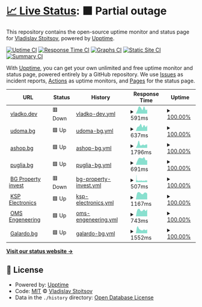 # [📈 Live Status](https://vlados.github.io/status): <!--live status--> **🟧 Partial outage**

This repository contains the open-source uptime monitor and status page for [Vladislav Stoitsov](https://www.vladko.dev/), powered by [Upptime](https://github.com/upptime/upptime).

[![Uptime CI](https://github.com/vlados/status/workflows/Uptime%20CI/badge.svg)](https://github.com/vlados/status/actions?query=workflow%3A%22Uptime+CI%22)
[![Response Time CI](https://github.com/vlados/status/workflows/Response%20Time%20CI/badge.svg)](https://github.com/vlados/status/actions?query=workflow%3A%22Response+Time+CI%22)
[![Graphs CI](https://github.com/vlados/status/workflows/Graphs%20CI/badge.svg)](https://github.com/vlados/status/actions?query=workflow%3A%22Graphs+CI%22)
[![Static Site CI](https://github.com/vlados/status/workflows/Static%20Site%20CI/badge.svg)](https://github.com/vlados/status/actions?query=workflow%3A%22Static+Site+CI%22)
[![Summary CI](https://github.com/vlados/status/workflows/Summary%20CI/badge.svg)](https://github.com/vlados/status/actions?query=workflow%3A%22Summary+CI%22)

With [Upptime](https://upptime.js.org), you can get your own unlimited and free uptime monitor and status page, powered entirely by a GitHub repository. We use [Issues](https://github.com/vlados/status/issues) as incident reports, [Actions](https://github.com/vlados/status/actions) as uptime monitors, and [Pages](https://vlados.github.io/status) for the status page.

<!--start: status pages-->
<!-- This summary is generated by Upptime (https://github.com/upptime/upptime) -->
<!-- Do not edit this manually, your changes will be overwritten -->
<!-- prettier-ignore -->
| URL | Status | History | Response Time | Uptime |
| --- | ------ | ------- | ------------- | ------ |
| <img alt="" src="https://icons.duckduckgo.com/ip3/www.vladko.dev.ico" height="13"> [vladko.dev](https://www.vladko.dev) | 🟥 Down | [vladko-dev.yml](https://github.com/vlados/status/commits/HEAD/history/vladko-dev.yml) | <details><summary><img alt="Response time graph" src="./graphs/vladko-dev/response-time-week.png" height="20"> 591ms</summary><br><a href="https://status.vladko.dev/history/vladko-dev"><img alt="Response time 381" src="https://img.shields.io/endpoint?url=https%3A%2F%2Fraw.githubusercontent.com%2Fvlados%2Fstatus%2FHEAD%2Fapi%2Fvladko-dev%2Fresponse-time.json"></a><br><a href="https://status.vladko.dev/history/vladko-dev"><img alt="24-hour response time 490" src="https://img.shields.io/endpoint?url=https%3A%2F%2Fraw.githubusercontent.com%2Fvlados%2Fstatus%2FHEAD%2Fapi%2Fvladko-dev%2Fresponse-time-day.json"></a><br><a href="https://status.vladko.dev/history/vladko-dev"><img alt="7-day response time 591" src="https://img.shields.io/endpoint?url=https%3A%2F%2Fraw.githubusercontent.com%2Fvlados%2Fstatus%2FHEAD%2Fapi%2Fvladko-dev%2Fresponse-time-week.json"></a><br><a href="https://status.vladko.dev/history/vladko-dev"><img alt="30-day response time 507" src="https://img.shields.io/endpoint?url=https%3A%2F%2Fraw.githubusercontent.com%2Fvlados%2Fstatus%2FHEAD%2Fapi%2Fvladko-dev%2Fresponse-time-month.json"></a><br><a href="https://status.vladko.dev/history/vladko-dev"><img alt="1-year response time 401" src="https://img.shields.io/endpoint?url=https%3A%2F%2Fraw.githubusercontent.com%2Fvlados%2Fstatus%2FHEAD%2Fapi%2Fvladko-dev%2Fresponse-time-year.json"></a></details> | <details><summary><a href="https://status.vladko.dev/history/vladko-dev">100.00%</a></summary><a href="https://status.vladko.dev/history/vladko-dev"><img alt="All-time uptime 100.00%" src="https://img.shields.io/endpoint?url=https%3A%2F%2Fraw.githubusercontent.com%2Fvlados%2Fstatus%2FHEAD%2Fapi%2Fvladko-dev%2Fuptime.json"></a><br><a href="https://status.vladko.dev/history/vladko-dev"><img alt="24-hour uptime 100.00%" src="https://img.shields.io/endpoint?url=https%3A%2F%2Fraw.githubusercontent.com%2Fvlados%2Fstatus%2FHEAD%2Fapi%2Fvladko-dev%2Fuptime-day.json"></a><br><a href="https://status.vladko.dev/history/vladko-dev"><img alt="7-day uptime 100.00%" src="https://img.shields.io/endpoint?url=https%3A%2F%2Fraw.githubusercontent.com%2Fvlados%2Fstatus%2FHEAD%2Fapi%2Fvladko-dev%2Fuptime-week.json"></a><br><a href="https://status.vladko.dev/history/vladko-dev"><img alt="30-day uptime 100.00%" src="https://img.shields.io/endpoint?url=https%3A%2F%2Fraw.githubusercontent.com%2Fvlados%2Fstatus%2FHEAD%2Fapi%2Fvladko-dev%2Fuptime-month.json"></a><br><a href="https://status.vladko.dev/history/vladko-dev"><img alt="1-year uptime 100.00%" src="https://img.shields.io/endpoint?url=https%3A%2F%2Fraw.githubusercontent.com%2Fvlados%2Fstatus%2FHEAD%2Fapi%2Fvladko-dev%2Fuptime-year.json"></a></details>
| <img alt="" src="https://icons.duckduckgo.com/ip3/www.udoma.bg.ico" height="13"> [udoma.bg](https://www.udoma.bg) | 🟩 Up | [udoma-bg.yml](https://github.com/vlados/status/commits/HEAD/history/udoma-bg.yml) | <details><summary><img alt="Response time graph" src="./graphs/udoma-bg/response-time-week.png" height="20"> 637ms</summary><br><a href="https://status.vladko.dev/history/udoma-bg"><img alt="Response time 551" src="https://img.shields.io/endpoint?url=https%3A%2F%2Fraw.githubusercontent.com%2Fvlados%2Fstatus%2FHEAD%2Fapi%2Fudoma-bg%2Fresponse-time.json"></a><br><a href="https://status.vladko.dev/history/udoma-bg"><img alt="24-hour response time 718" src="https://img.shields.io/endpoint?url=https%3A%2F%2Fraw.githubusercontent.com%2Fvlados%2Fstatus%2FHEAD%2Fapi%2Fudoma-bg%2Fresponse-time-day.json"></a><br><a href="https://status.vladko.dev/history/udoma-bg"><img alt="7-day response time 637" src="https://img.shields.io/endpoint?url=https%3A%2F%2Fraw.githubusercontent.com%2Fvlados%2Fstatus%2FHEAD%2Fapi%2Fudoma-bg%2Fresponse-time-week.json"></a><br><a href="https://status.vladko.dev/history/udoma-bg"><img alt="30-day response time 685" src="https://img.shields.io/endpoint?url=https%3A%2F%2Fraw.githubusercontent.com%2Fvlados%2Fstatus%2FHEAD%2Fapi%2Fudoma-bg%2Fresponse-time-month.json"></a><br><a href="https://status.vladko.dev/history/udoma-bg"><img alt="1-year response time 577" src="https://img.shields.io/endpoint?url=https%3A%2F%2Fraw.githubusercontent.com%2Fvlados%2Fstatus%2FHEAD%2Fapi%2Fudoma-bg%2Fresponse-time-year.json"></a></details> | <details><summary><a href="https://status.vladko.dev/history/udoma-bg">100.00%</a></summary><a href="https://status.vladko.dev/history/udoma-bg"><img alt="All-time uptime 100.00%" src="https://img.shields.io/endpoint?url=https%3A%2F%2Fraw.githubusercontent.com%2Fvlados%2Fstatus%2FHEAD%2Fapi%2Fudoma-bg%2Fuptime.json"></a><br><a href="https://status.vladko.dev/history/udoma-bg"><img alt="24-hour uptime 100.00%" src="https://img.shields.io/endpoint?url=https%3A%2F%2Fraw.githubusercontent.com%2Fvlados%2Fstatus%2FHEAD%2Fapi%2Fudoma-bg%2Fuptime-day.json"></a><br><a href="https://status.vladko.dev/history/udoma-bg"><img alt="7-day uptime 100.00%" src="https://img.shields.io/endpoint?url=https%3A%2F%2Fraw.githubusercontent.com%2Fvlados%2Fstatus%2FHEAD%2Fapi%2Fudoma-bg%2Fuptime-week.json"></a><br><a href="https://status.vladko.dev/history/udoma-bg"><img alt="30-day uptime 100.00%" src="https://img.shields.io/endpoint?url=https%3A%2F%2Fraw.githubusercontent.com%2Fvlados%2Fstatus%2FHEAD%2Fapi%2Fudoma-bg%2Fuptime-month.json"></a><br><a href="https://status.vladko.dev/history/udoma-bg"><img alt="1-year uptime 100.00%" src="https://img.shields.io/endpoint?url=https%3A%2F%2Fraw.githubusercontent.com%2Fvlados%2Fstatus%2FHEAD%2Fapi%2Fudoma-bg%2Fuptime-year.json"></a></details>
| <img alt="" src="https://icons.duckduckgo.com/ip3/ashop.bg.ico" height="13"> [ashop.bg](http://ashop.bg) | 🟩 Up | [ashop-bg.yml](https://github.com/vlados/status/commits/HEAD/history/ashop-bg.yml) | <details><summary><img alt="Response time graph" src="./graphs/ashop-bg/response-time-week.png" height="20"> 1796ms</summary><br><a href="https://status.vladko.dev/history/ashop-bg"><img alt="Response time 1892" src="https://img.shields.io/endpoint?url=https%3A%2F%2Fraw.githubusercontent.com%2Fvlados%2Fstatus%2FHEAD%2Fapi%2Fashop-bg%2Fresponse-time.json"></a><br><a href="https://status.vladko.dev/history/ashop-bg"><img alt="24-hour response time 1753" src="https://img.shields.io/endpoint?url=https%3A%2F%2Fraw.githubusercontent.com%2Fvlados%2Fstatus%2FHEAD%2Fapi%2Fashop-bg%2Fresponse-time-day.json"></a><br><a href="https://status.vladko.dev/history/ashop-bg"><img alt="7-day response time 1796" src="https://img.shields.io/endpoint?url=https%3A%2F%2Fraw.githubusercontent.com%2Fvlados%2Fstatus%2FHEAD%2Fapi%2Fashop-bg%2Fresponse-time-week.json"></a><br><a href="https://status.vladko.dev/history/ashop-bg"><img alt="30-day response time 1664" src="https://img.shields.io/endpoint?url=https%3A%2F%2Fraw.githubusercontent.com%2Fvlados%2Fstatus%2FHEAD%2Fapi%2Fashop-bg%2Fresponse-time-month.json"></a><br><a href="https://status.vladko.dev/history/ashop-bg"><img alt="1-year response time 1811" src="https://img.shields.io/endpoint?url=https%3A%2F%2Fraw.githubusercontent.com%2Fvlados%2Fstatus%2FHEAD%2Fapi%2Fashop-bg%2Fresponse-time-year.json"></a></details> | <details><summary><a href="https://status.vladko.dev/history/ashop-bg">100.00%</a></summary><a href="https://status.vladko.dev/history/ashop-bg"><img alt="All-time uptime 100.00%" src="https://img.shields.io/endpoint?url=https%3A%2F%2Fraw.githubusercontent.com%2Fvlados%2Fstatus%2FHEAD%2Fapi%2Fashop-bg%2Fuptime.json"></a><br><a href="https://status.vladko.dev/history/ashop-bg"><img alt="24-hour uptime 100.00%" src="https://img.shields.io/endpoint?url=https%3A%2F%2Fraw.githubusercontent.com%2Fvlados%2Fstatus%2FHEAD%2Fapi%2Fashop-bg%2Fuptime-day.json"></a><br><a href="https://status.vladko.dev/history/ashop-bg"><img alt="7-day uptime 100.00%" src="https://img.shields.io/endpoint?url=https%3A%2F%2Fraw.githubusercontent.com%2Fvlados%2Fstatus%2FHEAD%2Fapi%2Fashop-bg%2Fuptime-week.json"></a><br><a href="https://status.vladko.dev/history/ashop-bg"><img alt="30-day uptime 100.00%" src="https://img.shields.io/endpoint?url=https%3A%2F%2Fraw.githubusercontent.com%2Fvlados%2Fstatus%2FHEAD%2Fapi%2Fashop-bg%2Fuptime-month.json"></a><br><a href="https://status.vladko.dev/history/ashop-bg"><img alt="1-year uptime 100.00%" src="https://img.shields.io/endpoint?url=https%3A%2F%2Fraw.githubusercontent.com%2Fvlados%2Fstatus%2FHEAD%2Fapi%2Fashop-bg%2Fuptime-year.json"></a></details>
| <img alt="" src="https://icons.duckduckgo.com/ip3/www.puglia.bg.ico" height="13"> [puglia.bg](https://www.puglia.bg/) | 🟩 Up | [puglia-bg.yml](https://github.com/vlados/status/commits/HEAD/history/puglia-bg.yml) | <details><summary><img alt="Response time graph" src="./graphs/puglia-bg/response-time-week.png" height="20"> 691ms</summary><br><a href="https://status.vladko.dev/history/puglia-bg"><img alt="Response time 804" src="https://img.shields.io/endpoint?url=https%3A%2F%2Fraw.githubusercontent.com%2Fvlados%2Fstatus%2FHEAD%2Fapi%2Fpuglia-bg%2Fresponse-time.json"></a><br><a href="https://status.vladko.dev/history/puglia-bg"><img alt="24-hour response time 543" src="https://img.shields.io/endpoint?url=https%3A%2F%2Fraw.githubusercontent.com%2Fvlados%2Fstatus%2FHEAD%2Fapi%2Fpuglia-bg%2Fresponse-time-day.json"></a><br><a href="https://status.vladko.dev/history/puglia-bg"><img alt="7-day response time 691" src="https://img.shields.io/endpoint?url=https%3A%2F%2Fraw.githubusercontent.com%2Fvlados%2Fstatus%2FHEAD%2Fapi%2Fpuglia-bg%2Fresponse-time-week.json"></a><br><a href="https://status.vladko.dev/history/puglia-bg"><img alt="30-day response time 566" src="https://img.shields.io/endpoint?url=https%3A%2F%2Fraw.githubusercontent.com%2Fvlados%2Fstatus%2FHEAD%2Fapi%2Fpuglia-bg%2Fresponse-time-month.json"></a><br><a href="https://status.vladko.dev/history/puglia-bg"><img alt="1-year response time 725" src="https://img.shields.io/endpoint?url=https%3A%2F%2Fraw.githubusercontent.com%2Fvlados%2Fstatus%2FHEAD%2Fapi%2Fpuglia-bg%2Fresponse-time-year.json"></a></details> | <details><summary><a href="https://status.vladko.dev/history/puglia-bg">100.00%</a></summary><a href="https://status.vladko.dev/history/puglia-bg"><img alt="All-time uptime 100.00%" src="https://img.shields.io/endpoint?url=https%3A%2F%2Fraw.githubusercontent.com%2Fvlados%2Fstatus%2FHEAD%2Fapi%2Fpuglia-bg%2Fuptime.json"></a><br><a href="https://status.vladko.dev/history/puglia-bg"><img alt="24-hour uptime 100.00%" src="https://img.shields.io/endpoint?url=https%3A%2F%2Fraw.githubusercontent.com%2Fvlados%2Fstatus%2FHEAD%2Fapi%2Fpuglia-bg%2Fuptime-day.json"></a><br><a href="https://status.vladko.dev/history/puglia-bg"><img alt="7-day uptime 100.00%" src="https://img.shields.io/endpoint?url=https%3A%2F%2Fraw.githubusercontent.com%2Fvlados%2Fstatus%2FHEAD%2Fapi%2Fpuglia-bg%2Fuptime-week.json"></a><br><a href="https://status.vladko.dev/history/puglia-bg"><img alt="30-day uptime 100.00%" src="https://img.shields.io/endpoint?url=https%3A%2F%2Fraw.githubusercontent.com%2Fvlados%2Fstatus%2FHEAD%2Fapi%2Fpuglia-bg%2Fuptime-month.json"></a><br><a href="https://status.vladko.dev/history/puglia-bg"><img alt="1-year uptime 100.00%" src="https://img.shields.io/endpoint?url=https%3A%2F%2Fraw.githubusercontent.com%2Fvlados%2Fstatus%2FHEAD%2Fapi%2Fpuglia-bg%2Fuptime-year.json"></a></details>
| <img alt="" src="https://icons.duckduckgo.com/ip3/bgpropertyinvest.com.ico" height="13"> [BG Property invest](https://bgpropertyinvest.com/) | 🟥 Down | [bg-property-invest.yml](https://github.com/vlados/status/commits/HEAD/history/bg-property-invest.yml) | <details><summary><img alt="Response time graph" src="./graphs/bg-property-invest/response-time-week.png" height="20"> 507ms</summary><br><a href="https://status.vladko.dev/history/bg-property-invest"><img alt="Response time 546" src="https://img.shields.io/endpoint?url=https%3A%2F%2Fraw.githubusercontent.com%2Fvlados%2Fstatus%2FHEAD%2Fapi%2Fbg-property-invest%2Fresponse-time.json"></a><br><a href="https://status.vladko.dev/history/bg-property-invest"><img alt="24-hour response time 490" src="https://img.shields.io/endpoint?url=https%3A%2F%2Fraw.githubusercontent.com%2Fvlados%2Fstatus%2FHEAD%2Fapi%2Fbg-property-invest%2Fresponse-time-day.json"></a><br><a href="https://status.vladko.dev/history/bg-property-invest"><img alt="7-day response time 507" src="https://img.shields.io/endpoint?url=https%3A%2F%2Fraw.githubusercontent.com%2Fvlados%2Fstatus%2FHEAD%2Fapi%2Fbg-property-invest%2Fresponse-time-week.json"></a><br><a href="https://status.vladko.dev/history/bg-property-invest"><img alt="30-day response time 547" src="https://img.shields.io/endpoint?url=https%3A%2F%2Fraw.githubusercontent.com%2Fvlados%2Fstatus%2FHEAD%2Fapi%2Fbg-property-invest%2Fresponse-time-month.json"></a><br><a href="https://status.vladko.dev/history/bg-property-invest"><img alt="1-year response time 551" src="https://img.shields.io/endpoint?url=https%3A%2F%2Fraw.githubusercontent.com%2Fvlados%2Fstatus%2FHEAD%2Fapi%2Fbg-property-invest%2Fresponse-time-year.json"></a></details> | <details><summary><a href="https://status.vladko.dev/history/bg-property-invest">100.00%</a></summary><a href="https://status.vladko.dev/history/bg-property-invest"><img alt="All-time uptime 100.00%" src="https://img.shields.io/endpoint?url=https%3A%2F%2Fraw.githubusercontent.com%2Fvlados%2Fstatus%2FHEAD%2Fapi%2Fbg-property-invest%2Fuptime.json"></a><br><a href="https://status.vladko.dev/history/bg-property-invest"><img alt="24-hour uptime 100.00%" src="https://img.shields.io/endpoint?url=https%3A%2F%2Fraw.githubusercontent.com%2Fvlados%2Fstatus%2FHEAD%2Fapi%2Fbg-property-invest%2Fuptime-day.json"></a><br><a href="https://status.vladko.dev/history/bg-property-invest"><img alt="7-day uptime 100.00%" src="https://img.shields.io/endpoint?url=https%3A%2F%2Fraw.githubusercontent.com%2Fvlados%2Fstatus%2FHEAD%2Fapi%2Fbg-property-invest%2Fuptime-week.json"></a><br><a href="https://status.vladko.dev/history/bg-property-invest"><img alt="30-day uptime 100.00%" src="https://img.shields.io/endpoint?url=https%3A%2F%2Fraw.githubusercontent.com%2Fvlados%2Fstatus%2FHEAD%2Fapi%2Fbg-property-invest%2Fuptime-month.json"></a><br><a href="https://status.vladko.dev/history/bg-property-invest"><img alt="1-year uptime 100.00%" src="https://img.shields.io/endpoint?url=https%3A%2F%2Fraw.githubusercontent.com%2Fvlados%2Fstatus%2FHEAD%2Fapi%2Fbg-property-invest%2Fuptime-year.json"></a></details>
| <img alt="" src="https://icons.duckduckgo.com/ip3/ksp-electronics.com.ico" height="13"> [KSP Electronics](https://ksp-electronics.com/) | 🟩 Up | [ksp-electronics.yml](https://github.com/vlados/status/commits/HEAD/history/ksp-electronics.yml) | <details><summary><img alt="Response time graph" src="./graphs/ksp-electronics/response-time-week.png" height="20"> 1167ms</summary><br><a href="https://status.vladko.dev/history/ksp-electronics"><img alt="Response time 1242" src="https://img.shields.io/endpoint?url=https%3A%2F%2Fraw.githubusercontent.com%2Fvlados%2Fstatus%2FHEAD%2Fapi%2Fksp-electronics%2Fresponse-time.json"></a><br><a href="https://status.vladko.dev/history/ksp-electronics"><img alt="24-hour response time 1237" src="https://img.shields.io/endpoint?url=https%3A%2F%2Fraw.githubusercontent.com%2Fvlados%2Fstatus%2FHEAD%2Fapi%2Fksp-electronics%2Fresponse-time-day.json"></a><br><a href="https://status.vladko.dev/history/ksp-electronics"><img alt="7-day response time 1167" src="https://img.shields.io/endpoint?url=https%3A%2F%2Fraw.githubusercontent.com%2Fvlados%2Fstatus%2FHEAD%2Fapi%2Fksp-electronics%2Fresponse-time-week.json"></a><br><a href="https://status.vladko.dev/history/ksp-electronics"><img alt="30-day response time 1176" src="https://img.shields.io/endpoint?url=https%3A%2F%2Fraw.githubusercontent.com%2Fvlados%2Fstatus%2FHEAD%2Fapi%2Fksp-electronics%2Fresponse-time-month.json"></a><br><a href="https://status.vladko.dev/history/ksp-electronics"><img alt="1-year response time 1253" src="https://img.shields.io/endpoint?url=https%3A%2F%2Fraw.githubusercontent.com%2Fvlados%2Fstatus%2FHEAD%2Fapi%2Fksp-electronics%2Fresponse-time-year.json"></a></details> | <details><summary><a href="https://status.vladko.dev/history/ksp-electronics">100.00%</a></summary><a href="https://status.vladko.dev/history/ksp-electronics"><img alt="All-time uptime 100.00%" src="https://img.shields.io/endpoint?url=https%3A%2F%2Fraw.githubusercontent.com%2Fvlados%2Fstatus%2FHEAD%2Fapi%2Fksp-electronics%2Fuptime.json"></a><br><a href="https://status.vladko.dev/history/ksp-electronics"><img alt="24-hour uptime 100.00%" src="https://img.shields.io/endpoint?url=https%3A%2F%2Fraw.githubusercontent.com%2Fvlados%2Fstatus%2FHEAD%2Fapi%2Fksp-electronics%2Fuptime-day.json"></a><br><a href="https://status.vladko.dev/history/ksp-electronics"><img alt="7-day uptime 100.00%" src="https://img.shields.io/endpoint?url=https%3A%2F%2Fraw.githubusercontent.com%2Fvlados%2Fstatus%2FHEAD%2Fapi%2Fksp-electronics%2Fuptime-week.json"></a><br><a href="https://status.vladko.dev/history/ksp-electronics"><img alt="30-day uptime 100.00%" src="https://img.shields.io/endpoint?url=https%3A%2F%2Fraw.githubusercontent.com%2Fvlados%2Fstatus%2FHEAD%2Fapi%2Fksp-electronics%2Fuptime-month.json"></a><br><a href="https://status.vladko.dev/history/ksp-electronics"><img alt="1-year uptime 100.00%" src="https://img.shields.io/endpoint?url=https%3A%2F%2Fraw.githubusercontent.com%2Fvlados%2Fstatus%2FHEAD%2Fapi%2Fksp-electronics%2Fuptime-year.json"></a></details>
| <img alt="" src="https://icons.duckduckgo.com/ip3/oms-engineering.net.ico" height="13"> [OMS Engeneering](https://oms-engineering.net/) | 🟩 Up | [oms-engeneering.yml](https://github.com/vlados/status/commits/HEAD/history/oms-engeneering.yml) | <details><summary><img alt="Response time graph" src="./graphs/oms-engeneering/response-time-week.png" height="20"> 743ms</summary><br><a href="https://status.vladko.dev/history/oms-engeneering"><img alt="Response time 734" src="https://img.shields.io/endpoint?url=https%3A%2F%2Fraw.githubusercontent.com%2Fvlados%2Fstatus%2FHEAD%2Fapi%2Foms-engeneering%2Fresponse-time.json"></a><br><a href="https://status.vladko.dev/history/oms-engeneering"><img alt="24-hour response time 827" src="https://img.shields.io/endpoint?url=https%3A%2F%2Fraw.githubusercontent.com%2Fvlados%2Fstatus%2FHEAD%2Fapi%2Foms-engeneering%2Fresponse-time-day.json"></a><br><a href="https://status.vladko.dev/history/oms-engeneering"><img alt="7-day response time 743" src="https://img.shields.io/endpoint?url=https%3A%2F%2Fraw.githubusercontent.com%2Fvlados%2Fstatus%2FHEAD%2Fapi%2Foms-engeneering%2Fresponse-time-week.json"></a><br><a href="https://status.vladko.dev/history/oms-engeneering"><img alt="30-day response time 828" src="https://img.shields.io/endpoint?url=https%3A%2F%2Fraw.githubusercontent.com%2Fvlados%2Fstatus%2FHEAD%2Fapi%2Foms-engeneering%2Fresponse-time-month.json"></a><br><a href="https://status.vladko.dev/history/oms-engeneering"><img alt="1-year response time 752" src="https://img.shields.io/endpoint?url=https%3A%2F%2Fraw.githubusercontent.com%2Fvlados%2Fstatus%2FHEAD%2Fapi%2Foms-engeneering%2Fresponse-time-year.json"></a></details> | <details><summary><a href="https://status.vladko.dev/history/oms-engeneering">100.00%</a></summary><a href="https://status.vladko.dev/history/oms-engeneering"><img alt="All-time uptime 100.00%" src="https://img.shields.io/endpoint?url=https%3A%2F%2Fraw.githubusercontent.com%2Fvlados%2Fstatus%2FHEAD%2Fapi%2Foms-engeneering%2Fuptime.json"></a><br><a href="https://status.vladko.dev/history/oms-engeneering"><img alt="24-hour uptime 100.00%" src="https://img.shields.io/endpoint?url=https%3A%2F%2Fraw.githubusercontent.com%2Fvlados%2Fstatus%2FHEAD%2Fapi%2Foms-engeneering%2Fuptime-day.json"></a><br><a href="https://status.vladko.dev/history/oms-engeneering"><img alt="7-day uptime 100.00%" src="https://img.shields.io/endpoint?url=https%3A%2F%2Fraw.githubusercontent.com%2Fvlados%2Fstatus%2FHEAD%2Fapi%2Foms-engeneering%2Fuptime-week.json"></a><br><a href="https://status.vladko.dev/history/oms-engeneering"><img alt="30-day uptime 100.00%" src="https://img.shields.io/endpoint?url=https%3A%2F%2Fraw.githubusercontent.com%2Fvlados%2Fstatus%2FHEAD%2Fapi%2Foms-engeneering%2Fuptime-month.json"></a><br><a href="https://status.vladko.dev/history/oms-engeneering"><img alt="1-year uptime 100.00%" src="https://img.shields.io/endpoint?url=https%3A%2F%2Fraw.githubusercontent.com%2Fvlados%2Fstatus%2FHEAD%2Fapi%2Foms-engeneering%2Fuptime-year.json"></a></details>
| <img alt="" src="https://icons.duckduckgo.com/ip3/galardo.bg.ico" height="13"> [Galardo.bg](https://galardo.bg/) | 🟩 Up | [galardo-bg.yml](https://github.com/vlados/status/commits/HEAD/history/galardo-bg.yml) | <details><summary><img alt="Response time graph" src="./graphs/galardo-bg/response-time-week.png" height="20"> 1552ms</summary><br><a href="https://status.vladko.dev/history/galardo-bg"><img alt="Response time 1633" src="https://img.shields.io/endpoint?url=https%3A%2F%2Fraw.githubusercontent.com%2Fvlados%2Fstatus%2FHEAD%2Fapi%2Fgalardo-bg%2Fresponse-time.json"></a><br><a href="https://status.vladko.dev/history/galardo-bg"><img alt="24-hour response time 1483" src="https://img.shields.io/endpoint?url=https%3A%2F%2Fraw.githubusercontent.com%2Fvlados%2Fstatus%2FHEAD%2Fapi%2Fgalardo-bg%2Fresponse-time-day.json"></a><br><a href="https://status.vladko.dev/history/galardo-bg"><img alt="7-day response time 1552" src="https://img.shields.io/endpoint?url=https%3A%2F%2Fraw.githubusercontent.com%2Fvlados%2Fstatus%2FHEAD%2Fapi%2Fgalardo-bg%2Fresponse-time-week.json"></a><br><a href="https://status.vladko.dev/history/galardo-bg"><img alt="30-day response time 1409" src="https://img.shields.io/endpoint?url=https%3A%2F%2Fraw.githubusercontent.com%2Fvlados%2Fstatus%2FHEAD%2Fapi%2Fgalardo-bg%2Fresponse-time-month.json"></a><br><a href="https://status.vladko.dev/history/galardo-bg"><img alt="1-year response time 1646" src="https://img.shields.io/endpoint?url=https%3A%2F%2Fraw.githubusercontent.com%2Fvlados%2Fstatus%2FHEAD%2Fapi%2Fgalardo-bg%2Fresponse-time-year.json"></a></details> | <details><summary><a href="https://status.vladko.dev/history/galardo-bg">100.00%</a></summary><a href="https://status.vladko.dev/history/galardo-bg"><img alt="All-time uptime 100.00%" src="https://img.shields.io/endpoint?url=https%3A%2F%2Fraw.githubusercontent.com%2Fvlados%2Fstatus%2FHEAD%2Fapi%2Fgalardo-bg%2Fuptime.json"></a><br><a href="https://status.vladko.dev/history/galardo-bg"><img alt="24-hour uptime 100.00%" src="https://img.shields.io/endpoint?url=https%3A%2F%2Fraw.githubusercontent.com%2Fvlados%2Fstatus%2FHEAD%2Fapi%2Fgalardo-bg%2Fuptime-day.json"></a><br><a href="https://status.vladko.dev/history/galardo-bg"><img alt="7-day uptime 100.00%" src="https://img.shields.io/endpoint?url=https%3A%2F%2Fraw.githubusercontent.com%2Fvlados%2Fstatus%2FHEAD%2Fapi%2Fgalardo-bg%2Fuptime-week.json"></a><br><a href="https://status.vladko.dev/history/galardo-bg"><img alt="30-day uptime 100.00%" src="https://img.shields.io/endpoint?url=https%3A%2F%2Fraw.githubusercontent.com%2Fvlados%2Fstatus%2FHEAD%2Fapi%2Fgalardo-bg%2Fuptime-month.json"></a><br><a href="https://status.vladko.dev/history/galardo-bg"><img alt="1-year uptime 100.00%" src="https://img.shields.io/endpoint?url=https%3A%2F%2Fraw.githubusercontent.com%2Fvlados%2Fstatus%2FHEAD%2Fapi%2Fgalardo-bg%2Fuptime-year.json"></a></details>

<!--end: status pages-->

[**Visit our status website →**](https://vlados.github.io/status)

## 📄 License

- Powered by: [Upptime](https://github.com/upptime/upptime)
- Code: [MIT](./LICENSE) © [Vladislav Stoitsov](https://www.vladko.dev/)
- Data in the `./history` directory: [Open Database License](https://opendatacommons.org/licenses/odbl/1-0/)
